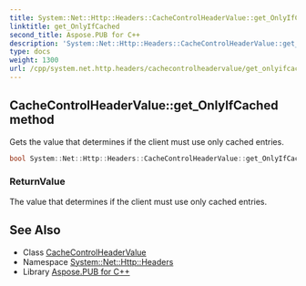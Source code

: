 ```yaml
---
title: System::Net::Http::Headers::CacheControlHeaderValue::get_OnlyIfCached method
linktitle: get_OnlyIfCached
second_title: Aspose.PUB for C++
description: 'System::Net::Http::Headers::CacheControlHeaderValue::get_OnlyIfCached method. Gets the value that determines if the client must use only cached entries in C++.'
type: docs
weight: 1300
url: /cpp/system.net.http.headers/cachecontrolheadervalue/get_onlyifcached/
---
```

## CacheControlHeaderValue::get_OnlyIfCached method


Gets the value that determines if the client must use only cached entries.

```cpp
bool System::Net::Http::Headers::CacheControlHeaderValue::get_OnlyIfCached()
```


### ReturnValue

The value that determines if the client must use only cached entries.

## See Also

* Class [CacheControlHeaderValue](../)
* Namespace [System::Net::Http::Headers](../../)
* Library [Aspose.PUB for C++](../../../)
